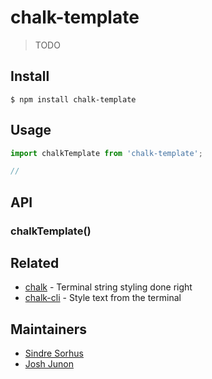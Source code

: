 # chalk-template

> TODO

## Install

```
$ npm install chalk-template
```

## Usage

```js
import chalkTemplate from 'chalk-template';

//
```

## API

### chalkTemplate()

## Related

- [chalk](https://github.com/chalk/chalk) - Terminal string styling done right
- [chalk-cli](https://github.com/chalk/chalk-cli) - Style text from the terminal

## Maintainers

- [Sindre Sorhus](https://github.com/sindresorhus)
- [Josh Junon](https://github.com/qix-)
